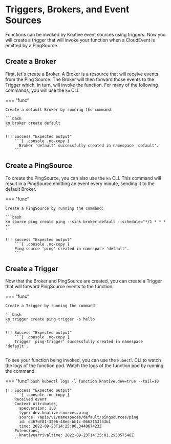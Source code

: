 # Triggers, Brokers, and Event Sources

Functions can be invoked by Knative event sources using triggers. Now you will
create a trigger that will invoke your function when a CloudEvent is emitted by
a PingSource.

## Create a Broker

First, let's create a Broker. A Broker is a resource that will receive events
from the Ping Source. The Broker will then forward those events to the Trigger
which, in turn, will invoke the function. For many of the following commands,
you will use the `kn` CLI.

=== "func"

    Create a default Broker by running the command:

    ```bash
    kn broker create default
    ```

    !!! Success "Expected output"
        ```{ .console .no-copy }
          Broker 'default' successfully created in namespace 'default'.
        ```

## Create a PingSource

To create the PingSource, you can also use the `kn` CLI. This command will
result in a PingSource emitting an event every minute, sending it to the
default Broker.

=== "func"

    Create a PingSource by running the command:

    ```bash
    kn source ping create ping --sink broker:default --schedule="*/1 * * * *"
    ```

    !!! Success "Expected output"
        ```{ .console .no-copy }
        Ping source 'ping' created in namespace 'default'.
        ```

## Create a Trigger

Now that the Broker and PingSource are created, you can create a Trigger that
will forward PingSource events to the function.

=== "func"

    Create a Trigger by running the command:

    ```bash
    kn trigger create ping-trigger -s hello
    ```

    !!! Success "Expected output"
        ```{ .console .no-copy }
        Trigger 'ping-trigger' successfully created in namespace 'default'.
        ```

To see your function being invoked, you can use the `kubectl` CLI to watch the
logs of the function pod. Watch the logs of the function pod by running the command:

=== "func"
    ```bash
    kubectl logs -l function.knative.dev=true --tail=10
    ```

    !!! Success "Expected output"
        ```{ .console .no-copy }
        Received event
        Context Attributes,
          specversion: 1.0
          type: dev.knative.sources.ping
          source: /apis/v1/namespaces/default/pingsources/ping
          id: d467df81-3296-48ed-bb1c-0662153f53b1
          time: 2022-09-23T14:25:00.344067423Z
        Extensions,
          knativearrivaltime: 2022-09-23T14:25:01.295357548Z
        ```